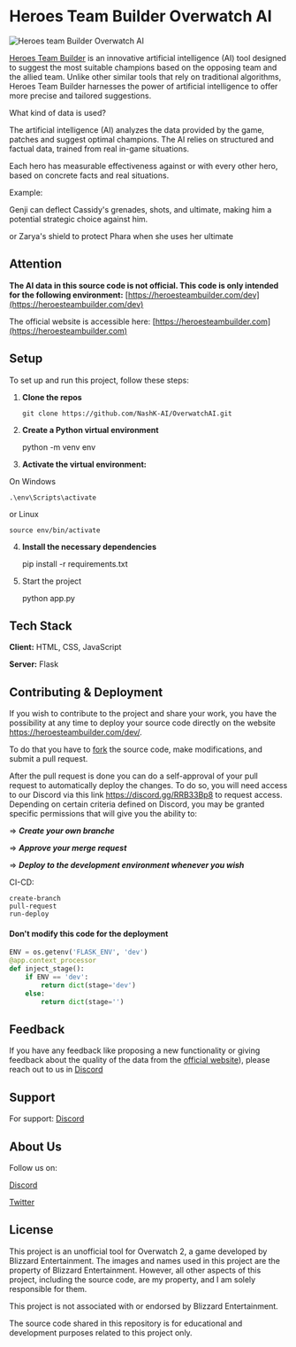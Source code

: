 
#  Heroes Team Builder Overwatch AI

![Heroes team Builder Overwatch AI](https://heroesteambuilder.com/static/title.png)

[Heroes Team Builder](https://heroesteambuilder.com/) is an innovative artificial intelligence (AI) tool designed to suggest the most suitable champions based on the opposing team and the allied team.
Unlike other similar tools that rely on traditional algorithms, Heroes Team Builder harnesses the power of artificial intelligence to offer more precise and tailored suggestions.

What kind of data is used?

The artificial intelligence (AI) analyzes the data provided by the game, patches and suggest optimal champions. The AI relies on structured and factual data, trained from real in-game situations.

Each hero has measurable effectiveness against or with every other hero, based on concrete facts and real situations.

Example:

Genji can deflect Cassidy's grenades, shots, and ultimate, making him a potential strategic choice against him.

or Zarya's shield to protect Phara when she uses her ultimate


## Attention
**The AI data in this source code is not official. This code is only intended for the following environment:** [https://heroesteambuilder.com/dev](https://heroesteambuilder.com/dev)

The official website is accessible here: [https://heroesteambuilder.com](https://heroesteambuilder.com)

## Setup
To set up and run this project, follow these steps:

1. **Clone the repos**

   ```git clone https://github.com/NashK-AI/OverwatchAI.git  ```


2. **Create a Python virtual environment**

    python -m venv env

3. **Activate the virtual environment:**
    
On Windows

    .\env\Scripts\activate

or Linux

    source env/bin/activate

4. **Install the necessary dependencies**

    pip install -r requirements.txt

5. Start the project

    python app.py



## Tech Stack

**Client:** HTML, CSS, JavaScript

**Server:** Flask


## Contributing & Deployment

If you wish to contribute to the project and share your work, you have the possibility at any time to deploy your source code directly on the website https://heroesteambuilder.com/dev/.

To do that you have to [fork](https://github.com/NashK-AI/OverwatchAI/fork) the source code, make modifications, and submit a pull request. 

After the pull request is done you can do a self-approval of your pull request to automatically deploy the changes. 
To do so, you will need access to our Discord via this link https://discord.gg/RRB33Bp8 to request access. Depending on certain criteria defined on Discord, you may be granted specific permissions that will give you the ability to:

=> ***Create your own branche***

=> ***Approve your merge request***

=> ***Deploy to the development environment whenever you wish***

CI-CD:

    create-branch
    pull-request
    run-deploy

#### Don't modify this code for the deployment

```python
ENV = os.getenv('FLASK_ENV', 'dev')
@app.context_processor
def inject_stage():
    if ENV == 'dev':
        return dict(stage='dev')
    else:
        return dict(stage='')
```


## Feedback

If you have any feedback like proposing a new functionality or giving feedback about the quality of the data from the [official website](https://heroesteambuilder.com/)), please reach out to us in [Discord](https://discord.gg/RRB33Bp8)


## Support

For support: [Discord](https://discord.gg/RRB33Bp8)


## About Us
Follow us on:

[Discord](https://discord.gg/RRB33Bp8)

[Twitter](https://x.com/NashK_AI)

## License

This project is an unofficial tool for Overwatch 2, a game developed by Blizzard Entertainment. The images and names used in this project are the property of Blizzard Entertainment. However, all other aspects of this project, including the source code, are my property, and I am solely responsible for them.

This project is not associated with or endorsed by Blizzard Entertainment.

The source code shared in this repository is for educational and development purposes related to this project only.
